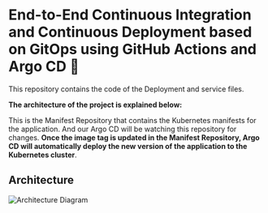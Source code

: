 # End-to-End Continuous Integration and Continuous Deployment based on GitOps using GitHub Actions and Argo CD 🚀

This repository contains the code of the Deployment and service files.

**The architecture of the project is explained below:**

This is the Manifest Repository that contains the Kubernetes manifests for the application. And our Argo CD will be watching this repository for changes. **Once the image tag is updated in the Manifest Repository, Argo CD will automatically deploy the new version of the application to the Kubernetes cluster**.

## Architecture
![Architecture Diagram](https://miro.medium.com/v2/resize:fit:1400/format:webp/1*4c7Sh3uq-myCRQ16bs0ktg.png)
